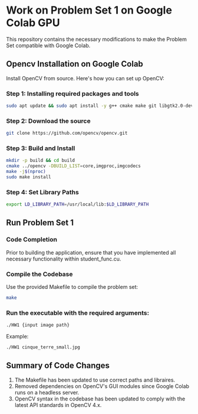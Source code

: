 # Work on Problem Set 1 on Google Colab GPU

This repository contains the necessary modifications to make the Problem Set compatible with Google Colab. 

## Opencv Installation on Google Colab

Install OpenCV from source. Here's how you can set up OpenCV:

### Step 1: Installing required packages and tools

```bash
sudo apt update && sudo apt install -y g++ cmake make git libgtk2.0-dev pkg-config
```
### Step 2: Download the source
```bash
git clone https://github.com/opencv/opencv.git
```
### Step 3: Build and Install
```bash
mkdir -p build && cd build
cmake ../opencv -DBUILD_LIST=core,imgproc,imgcodecs 
make -j$(nproc) 
sudo make install
```

### Step 4: Set Library Paths
```bash
export LD_LIBRARY_PATH=/usr/local/lib:$LD_LIBRARY_PATH
```

## Run Problem Set 1

### Code Completion
Prior to building the application, ensure that you have implemented all necessary functionality within student_func.cu.

### Compile the Codebase
Use the provided Makefile to compile the problem set:
```bash
make
```
### Run the executable with the required arguments:
```bash
./HW1 {input image path}
```
Example: 
```bash
./HW1 cinque_terre_small.jpg
```

## Summary of Code Changes
1. The Makefile has been updated to use correct paths and libraires. 
2. Removed dependencies on OpenCV's GUI modules since Google Colab runs on a headless server.
3. OpenCV syntax in the codebase has been updated to comply with the latest API standards in OpenCV 4.x.